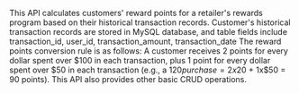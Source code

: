 This API calculates customers' reward points for a retailer's rewards program based on their historical transaction records.
Customer's historical transaction records are stored in MySQL database, and table fields include transaction_id, user_id, transaction_amount, transaction_date
The reward points conversion rule is as follows: A customer receives 2 points for every dollar spent over $100 in each transaction, plus 1 point for every dollar spent over $50 in each transaction (e.g., a $120 purchase = 2x$20 + 1x$50 = 90 points).
This API also provides other basic CRUD operations.
